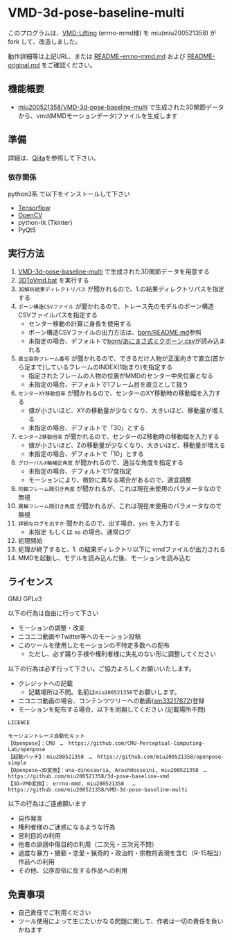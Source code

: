 # VMD-3d-pose-baseline-multi

このプログラムは、[VMD-Lifting](https://github.com/errno-mmd/VMD-Lifting) \(errno-mmd様\) を miu(miu200521358) がfork して、改造しました。

動作詳細等は上記URL、または [README-errno-mmd.md](README-errno-mmd.md) および [README-original.md](README-original.md) をご確認ください。

## 機能概要

- [miu200521358/VMD-3d-pose-baseline-multi](https://github.com/miu200521358/VMD-3d-pose-baseline-multi) で生成された3D関節データから、vmd(MMDモーションデータ)ファイルを生成します

## 準備

詳細は、[Qiita](https://qiita.com/miu200521358/items/d826e9d70853728abc51)を参照して下さい。

### 依存関係

python3系 で以下をインストールして下さい

- [Tensorflow](https://www.tensorflow.org/)
- [OpenCV](http://opencv.org/)
- python-tk (Tkinter)
- PyQt5

## 実行方法

1. [VMD-3d-pose-baseline-multi](https://github.com/miu200521358/VMD-3d-pose-baseline-multi) で生成された3D関節データを用意する
1. [3DToVmd.bat](3DToVmd.bat) を実行する
1. `3D解析結果ディレクトリパス` が聞かれるので、1.の結果ディレクトリパスを指定する
1. `ボーン構造CSVファイル` が聞かれるので、トレース先のモデルのボーン構造CSVファイルパスを指定する
    - センター移動の計算に身長を使用する
    - ボーン構造CSVファイルの出力方法は、[born/README.md](born/README.md)参照
    - 未指定の場合、デフォルトで[born/あにまさ式ミクボーン.csv](born/あにまさ式ミクボーン.csv)が読み込まれる
1. `直立姿勢フレーム番号` が聞かれるので、できるだけ人物が正面向きで直立(首から足まで)しているフレームのINDEX(1始まり)を指定する
    - 指定されたフレームの人物の位置がMMDのセンター中央位置となる
    - 未指定の場合、デフォルトで1フレーム目を直立として扱う
1. `センターXY移動倍率` が聞かれるので、センターのXY移動時の移動幅を入力する
    - 値が小さいほど、XYの移動量が少なくなり、大きいほど、移動量が増える
    - 未指定の場合、デフォルトで「30」とする
1. `センターZ移動倍率` が聞かれるので、センターのZ移動時の移動幅を入力する
    - 値が小さいほど、Zの移動量が少なくなり、大きいほど、移動量が増える
    - 未指定の場合、デフォルトで「10」とする
1. `グローバルX軸補正角度` が聞かれるので、適当な角度を指定する
    - 未指定の場合、デフォルトで17度指定
    - モーションにより、微妙に異なる場合があるので、適宜調整
1. `同軸フレーム間引き角度` が聞かれるが、これは現在未使用のパラメータなので無視
1. `異軸フレーム間引き角度` が聞かれるが、これは現在未使用のパラメータなので無視
1. `詳細なログを出すか` 聞かれるので、出す場合、`yes` を入力する
    - 未指定 もしくは `no` の場合、通常ログ
1. 処理開始
1. 処理が終了すると、1. の結果ディレクトリ以下に vmdファイルが出力される
1. MMDを起動し、モデルを読み込んだ後、モーションを読み込む

## ライセンス
GNU GPLv3

以下の行為は自由に行って下さい

- モーションの調整・改変
- ニコニコ動画やTwitter等へのモーション投稿
- このツールを使用したモーションの不特定多数への配布
    - ただし、必ず踊り手様や権利者様に失礼のない形に調整してください

以下の行為は必ず行って下さい。ご協力よろしくお願いいたします。

- クレジットへの記載
    - 記載場所は不問。名前は`miu200521358`でお願いします。
- ニコニコ動画の場合、コンテンツツリーへの動画\([sm33217872](http://www.nicovideo.jp/watch/sm33217872)\)登録
- モーションを配布する場合、以下を同梱してください (記載場所不問)

```
LICENCE

モーショントレース自動化キット
【Openpose】：CMU　…　https://github.com/CMU-Perceptual-Computing-Lab/openpose
【起動バッチ】：miu200521358　…　https://github.com/miu200521358/openpose-simple
【Openpose→3D変換】：una-dinosauria, ArashHosseini, miu200521358　…　https://github.com/miu200521358/3d-pose-baseline-vmd
【3D→VMD変換】： errno-mmd, miu200521358 　…　https://github.com/miu200521358/VMD-3d-pose-baseline-multi
```

以下の行為はご遠慮願います

- 自作発言
- 権利者様のご迷惑になるような行為
- 営利目的の利用
- 他者の誹謗中傷目的の利用（二次元・三次元不問）
- 過度な暴力・猥褻・恋愛・猟奇的・政治的・宗教的表現を含む（R-15相当）作品への利用
- その他、公序良俗に反する作品への利用

## 免責事項

- 自己責任でご利用ください
- ツール使用によって生じたいかなる問題に関して、作者は一切の責任を負いかねます
